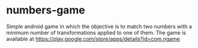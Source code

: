 numbers-game
============

Simple android game in which the objective is to match two numbers with a minimum number of transformations applied to one of them. The game is available at https://play.google.com/store/apps/details?id=com.ngame
